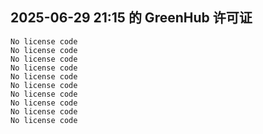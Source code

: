## 2025-06-29 21:15 的 GreenHub 许可证
```
No license code
No license code
No license code
No license code
No license code
No license code
No license code
No license code
No license code
No license code
```
